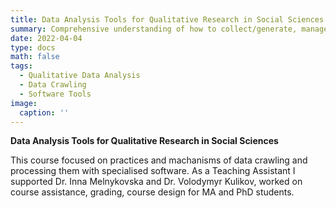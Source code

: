 ```yaml
---
title: Data Analysis Tools for Qualitative Research in Social Sciences
summary: Comprehensive understanding of how to collect/generate, manage, analyze, and visualize data in qualitative research
date: 2022-04-04
type: docs
math: false
tags:
  - Qualitative Data Analysis
  - Data Crawling
  - Software Tools
image:
  caption: ''
---
```


**Data Analysis Tools for Qualitative Research in Social Sciences**

This course focused on practices and machanisms of data crawling and processing them with specialised software. As a Teaching Assistant I supported Dr. Inna Melnykovska and Dr. Volodymyr Kulikov, worked on course assistance, grading, course design for MA and PhD students. 
